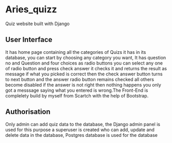 # Aries_quizz

Quiz website built with Django

## User Interface

It has home page containing all the categories of Quizs it has in its database, you can start by choosing any category you want, It has question no and Question and four choices as radio buttons you can select any one of radio button and press check answer it checks it and returns the result as message if what you picked is correct then the check answer button turns to next button and the answer radio button remains checked all others become disabled if the answer is not right then nothing happens you only got a messsage saying what you entered is wrong.The Front-End is complelety build by myself from Scartch with the help of Bootstrap.

## Authorisation

Only admin can add quiz data to the database, the Django admin panel is used for this purpose a superuser is created who can add, update and delete data in the database, Postgres database is used for the database
